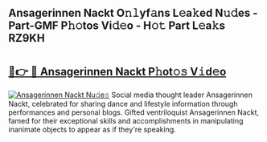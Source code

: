 ## Ansagerinnen Nackt O𝚗𝚕yf𝚊ns L𝚎a𝚔ed N𝚞𝚍es - Part-GMF P𝚑𝚘tos Vi𝚍𝚎o - H𝚘𝚝 Part L𝚎a𝚔s RZ9KH

# <h2><a href="http://kfefdh.oniu.top/?m=Ansagerinnen+Nackt">🔗👉 🔴 Ansagerinnen Nackt P𝚑ot𝚘𝚜 V𝚒d𝚎o</a></h2>

[![Ansagerinnen Nackt Nu𝚍e𝚜](https://i.imgur.com/0qMVB7G.gif)](http://kfefdh.oniu.top/?m=Ansagerinnen+Nackt)
Social media thought leader Ansagerinnen Nackt, celebrated for sharing dance and lifestyle information through performances and personal blogs. Gifted ventriloquist Ansagerinnen Nackt, famed for their exceptional skills and accomplishments in manipulating inanimate objects to appear as if they're speaking.  
